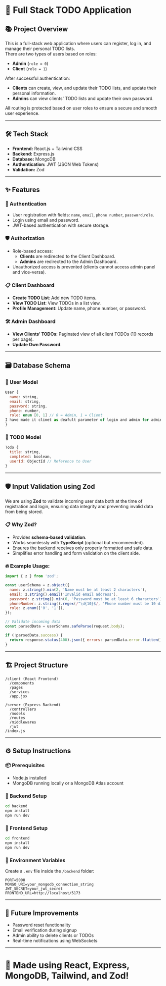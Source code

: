 # 🚀 Full Stack TODO Application

## 📚 Project Overview

This is a full-stack web application where users can register, log in, and manage their personal TODO lists.  
There are two types of users based on roles:

- **Admin** (`role = 0`)
- **Client** (`role = 1`)

After successful authentication:

- **Clients** can create, view, and update their TODO lists, and update their personal information.
- **Admins** can view clients' TODO lists and update their own password.

All routing is protected based on user roles to ensure a secure and smooth user experience.

---

## 🛠️ Tech Stack

- **Frontend:** React.js + Tailwind CSS
- **Backend:** Express.js
- **Database:** MongoDB
- **Authentication:** JWT (JSON Web Tokens)
- **Validation:** Zod

---

## ✨ Features

### 🔐 Authentication
- User registration with fields: `name`, `email`, `phone number`, `password`,`role`.
- Login using email and password.
- JWT-based authentication with secure storage.

### 🛡️ Authorization
- Role-based access:
  - **Clients** are redirected to the Client Dashboard.
  - **Admins** are redirected to the Admin Dashboard.
- Unauthorized access is prevented (clients cannot access admin panel and vice-versa).

### 📋 Client Dashboard
- **Create TODO List**: Add new TODO items.
- **View TODO List**: View TODOs in a list view.
- **Profile Management**: Update name, phone number, or password.

### 🛠️ Admin Dashboard
- **View Clients’ TODOs**: Paginated view of all client TODOs (10 records per page).
- **Update Own Password**.

---

## 🗃️ Database Schema

### 🧩 User Model

```javascript
User {
  name: string,
  email: string,
  password: string,
  phone: number,
  role: enum [0, 1] // 0 = Admin, 1 = Client
I have made it clinet as deafult parameter of login and admin for admin login
}
```

### 🧩 TODO Model

```javascript
Todo {
  title: string,
  completed: boolean,
  userId: ObjectId // Reference to User
}
```

---

## 🛡️ Input Validation using Zod

We are using **Zod** to validate incoming user data both at the time of registration and login, ensuring data integrity and preventing invalid data from being stored.

### 📋 Why Zod?
- Provides **schema-based validation**.
- Works seamlessly with **TypeScript** (optional but recommended).
- Ensures the backend receives only properly formatted and safe data.
- Simplifies error handling and form validation on the client side.

### 🔥 Example Usage:

```javascript
import { z } from 'zod';

const userSchema = z.object({
  name: z.string().min(2, 'Name must be at least 2 characters'),
  email: z.string().email('Invalid email address'),
  password: z.string().min(6, 'Password must be at least 6 characters'),
  phoneNumber: z.string().regex(/^\d{10}$/, 'Phone number must be 10 digits'),
  role: z.enum(['0', '1']),
});

// Validate incoming data
const parsedData = userSchema.safeParse(request.body);

if (!parsedData.success) {
  return response.status(400).json({ errors: parsedData.error.flatten() });
}
```

---

## 🏗️ Project Structure

```
/client (React Frontend)
  /components
  /pages
  /services
  /app.jsx

/server (Express Backend)
  /controllers
  /models
  /routes
  /middlewares
  /jwt
/index.js
```

---

## ⚙️ Setup Instructions

### 📦 Prerequisites
- Node.js installed
- MongoDB running locally or a MongoDB Atlas account

### 📂 Backend Setup

```bash
cd backend
npm install
npm run dev
```

### 📂 Frontend Setup

```bash
cd frontend
npm install
npm run dev
```

### 🔑 Environment Variables

Create a `.env` file inside the `/backend` folder:

```
PORT=5000
MONGO_URI=your_mongodb_connection_string
JWT_SECRET=your_jwt_secret
FRONTEND_URL=http://localhost/5173
```

---

## 🔮 Future Improvements

- Password reset functionality
- Email verification during signup
- Admin ability to delete clients or TODOs
- Real-time notifications using WebSockets

---

# 🎯 Made using React, Express, MongoDB, Tailwind, and Zod!
